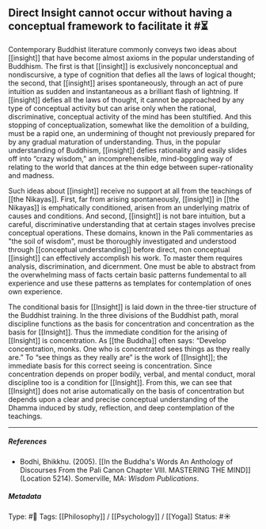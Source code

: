 ## Direct Insight cannot occur without having a conceptual framework to facilitate it  #⏳ 

Contemporary Buddhist literature commonly conveys two ideas about [[insight]] that have become almost axioms in the popular understanding of Buddhism. The first is that [[insight]] is exclusively nonconceptual and nondiscursive, a type of cognition that defies all the laws of logical thought; the second, that [[insight]] arises spontaneously, through an act of pure intuition as sudden and instantaneous as a brilliant flash of lightning. If [[insight]] defies all the laws of thought, it cannot be approached by any type of conceptual activity but can arise only when the rational, discriminative, conceptual activity of the mind has been stultified. And this stopping of conceptualization, somewhat like the demolition of a building, must be a rapid one, an undermining of thought not previously prepared for by any gradual maturation of understanding. Thus, in the popular understanding of Buddhism, [[insight]] defies rationality and easily slides off into “crazy wisdom,” an incomprehensible, mind-boggling way of relating to the world that dances at the thin edge between super-rationality and madness.

Such ideas about [[insight]] receive no support at all from the teachings of [[the Nikayas]]. First, far from arising spontaneously, [[insight]] in [[the Nikayas]] is emphatically conditioned, arisen from an underlying matrix of causes and conditions. And second, [[insight]] is not bare intuition, but a careful, discriminative understanding that at certain stages involves precise conceptual operations. These domains, known in the Pali commentaries as "the soil of wisdom", must be thoroughly investigated and understood through [[conceptual understanding]] before direct, non conceptual [[insight]] can effectively accomplish his work. To master them requires analysis, discrimination, and dicernment. One must be able to abstract from the overwhelming mass of facts certain basic patterns fundemental to all experience and use these patterns as templates for contemplation of ones own experience. 

The conditional basis for [[Insight]] is laid down in the three-tier structure of the Buddhist training. In the three divisions of the Buddhist path, moral discipline functions as the basis for concentration and concentration as the basis for [[Insight]]. Thus the immediate condition for the arising of [[Insight]] is concentration. As [[the Buddha]] often says: “Develop concentration, monks. One who is concentrated sees things as they really are.” To “see things as they really are” is the work of [[Insight]]; the immediate basis for this correct seeing is concentration. Since concentration depends on proper bodily, verbal, and mental conduct, moral discipline too is a condition for [[Insight]]. From this, we can see that [[Insight]] does not arise automatically on the basis of concentration but depends upon a clear and precise conceptual understanding of the Dhamma induced by study, reflection, and deep contemplation of the teachings.

___

##### References

- Bodhi, Bhikkhu. (2005). [[In the Buddha's Words An Anthology of Discourses From the Pali Canon Chapter VIII. MASTERING THE MIND]] (Location 5214). Somerville, MA: _Wisdom Publications_.

##### Metadata

Type: #🔴 
Tags: [[Philosophy]] / [[Psychology]] / [[Yoga]] 
Status: #☀️ 